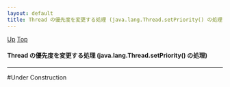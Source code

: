 ```yaml
---
layout: default
title: Thread の優先度を変更する処理 (java.lang.Thread.setPriority() の処理)  
---
```

[Up](no1IkYYOWe.html) [Top](../index.html)

#### Thread の優先度を変更する処理 (java.lang.Thread.setPriority() の処理)  

--- 
#Under Construction





